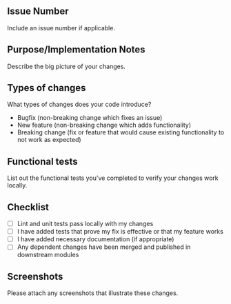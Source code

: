 ## Issue Number

Include an issue number if applicable.

## Purpose/Implementation Notes

<!-- For changes that impact the frontend and user interactions, please ensure there's a vercel preview and tag a designer (@dvenprasad) for review  -->

Describe the big picture of your changes.


## Types of changes

What types of changes does your code introduce?

<!-- Remove any which your PR isn't -->

- Bugfix (non-breaking change which fixes an issue)
- New feature (non-breaking change which adds functionality)
- Breaking change (fix or feature that would cause existing functionality to not work as expected)

## Functional tests

List out the functional tests you've completed to verify your changes work locally.

## Checklist

<!-- Put an `x` in the boxes that apply. -->

- [ ] Lint and unit tests pass locally with my changes
- [ ] I have added tests that prove my fix is effective or that my feature works
- [ ] I have added necessary documentation (if appropriate)
- [ ] Any dependent changes have been merged and published in downstream modules

## Screenshots

Please attach any screenshots that illustrate these changes.

